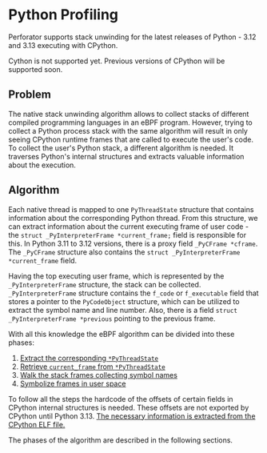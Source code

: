 # Python Profiling

Perforator supports stack unwinding for the latest releases of Python - 3.12 and 3.13 executing with CPython. 

Cython is not supported yet. Previous versions of CPython will be supported soon.

## Problem

The native stack unwinding algorithm allows to collect stacks of different compiled programming languages in an eBPF program. 
However, trying to collect a Python process stack with the same algorithm will result in only seeing CPython runtime frames that are called to execute the user's code.
To collect the user's Python stack, a different algorithm is needed. It traverses Python's internal structures and extracts valuable information about the execution.

## Algorithm

Each native thread is mapped to one `PyThreadState` structure that contains information about the corresponding Python thread.
From this structure, we can extract information about the current executing frame of user code - the `struct _PyInterpreterFrame *current_frame;` field is responsible for this.
In Python 3.11 to 3.12 versions, there is a proxy field `_PyCFrame *cframe`. The `_PyCFrame` structure also contains the `struct _PyInterpreterFrame *current_frame` field.

Having the top executing user frame, which is represented by the `_PyInterpreterFrame` structure, the stack can be collected. `_PyInterpreterFrame` structure contains the `f_code` or `f_executable` field that stores a pointer to the `PyCodeObject` structure, which can be utilized to extract the symbol name and line number. Also, there is a field `struct _PyInterpreterFrame *previous` pointing to the previous frame.

With all this knowledge the eBPF algorithm can be divided into these phases:

1. [Extract the corresponding `*PyThreadState`](./threadstate.md)
2. [Retrieve `current_frame` from `*PyThreadState`](./stack-unwinding.md)
3. [Walk the stack frames collecting symbol names](./symbolization.md)
4. [Symbolize frames in user space](./merging.md)

To follow all the steps the hardcode of the offsets of certain fields in CPython internal structures is needed. These offsets are not exported by CPython until Python 3.13. [The necessary information is extracted from the CPython ELF file.](./parse_elf.md)

The phases of the algorithm are described in the following sections.
